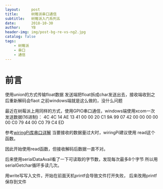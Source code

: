 ```yaml
---
layout:     post
title:      树莓派串口通信
subtitle:   树莓派入门系列五
date:       2018-10-30
author:     YB
header-img: img/post-bg-re-vs-ng2.jpg
catalog: false
tags:
    - 树莓派
	- 串口
	- 通信
---
```


# 前言
使用union的方式传输float数据
发送端把float拆成char发送出去，接收端收到之后重新解码会flaot
之前windows端就是这么做的，没什么问题

最近在树莓派上用同样的方式，使用GPIO串口通信，windows端使用xcom一次发送数据(16进制)：
4C 4C 14 AE 13 41 00 00 20 C1 9A 99 07 42 00 00 00 00 00 C0 79 44 00 C0 79 C4 ED


参考[wiringPi库串口详解](https://blog.csdn.net/hu5566798/article/details/80777121)
当要接收的数据量过大时，wiringPi建议使用 read这个函数。

因此开始使用read函数，但接收解码后数据一直不对。

后来使用serialDataAvail看了一下可读取的字节数，发现每次最多8个字节
所以用serialGetchar循环多读几次。

用write写写入文件，开始在前面天机printf会导致文件打开失败，
后来改用printf 保存到文件